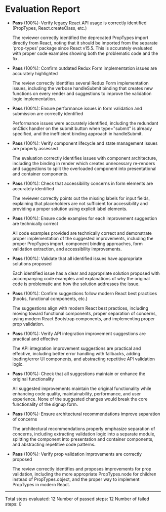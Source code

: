 # Evaluation Report

- **Pass** (100%): Verify legacy React API usage is correctly identified (PropTypes, React.createClass, etc.)
  
  The reviewer correctly identified the deprecated PropTypes import directly from React, noting that it should be imported from the separate 'prop-types' package since React v15.5. This is accurately evaluated with proper code examples showing both the problematic code and the fix.

- **Pass** (100%): Confirm outdated Redux Form implementation issues are accurately highlighted
  
  The review correctly identifies several Redux Form implementation issues, including the verbose handleSubmit binding that creates new functions on every render and suggestions to improve the validation logic implementation.

- **Pass** (100%): Ensure performance issues in form validation and submission are correctly identified
  
  Performance issues were accurately identified, including the redundant onClick handler on the submit button when type="submit" is already specified, and the inefficient binding approach in handleSubmit.

- **Pass** (100%): Verify component lifecycle and state management issues are properly assessed
  
  The evaluation correctly identifies issues with component architecture, including the binding in render which creates unnecessary re-renders and suggestions to split the overloaded component into presentational and container components.

- **Pass** (100%): Check that accessibility concerns in form elements are accurately identified
  
  The reviewer correctly points out the missing labels for input fields, explaining that placeholders are not sufficient for accessibility and providing a proper solution using explicit label elements.

- **Pass** (100%): Ensure code examples for each improvement suggestion are technically correct
  
  All code examples provided are technically correct and demonstrate proper implementation of the suggested improvements, including the proper PropTypes import, component binding approaches, form validation extraction, and accessibility improvements.

- **Pass** (100%): Validate that all identified issues have appropriate solutions proposed
  
  Each identified issue has a clear and appropriate solution proposed with accompanying code examples and explanations of why the original code is problematic and how the solution addresses the issue.

- **Pass** (100%): Confirm suggestions follow modern React best practices (hooks, functional components, etc.)
  
  The suggestions align with modern React best practices, including moving toward functional components, proper separation of concerns, using modern React Bootstrap components, and implementing proper prop validation.

- **Pass** (100%): Verify API integration improvement suggestions are practical and effective
  
  The API integration improvement suggestions are practical and effective, including better error handling with fallbacks, adding loading/error UI components, and abstracting repetitive API validation logic.

- **Pass** (100%): Check that all suggestions maintain or enhance the original functionality
  
  All suggested improvements maintain the original functionality while enhancing code quality, maintainability, performance, and user experience. None of the suggested changes would break the core functionality of the signup form.

- **Pass** (100%): Ensure architectural recommendations improve separation of concerns
  
  The architectural recommendations properly emphasize separation of concerns, including extracting validation logic into a separate module, splitting the component into presentation and container components, and abstracting repetitive code patterns.

- **Pass** (100%): Verify prop validation improvements are correctly proposed
  
  The review correctly identifies and proposes improvements for prop validation, including the more appropriate PropTypes.node for children instead of PropTypes.object, and the proper way to implement PropTypes in modern React.

---

Total steps evaluated: 12
Number of passed steps: 12
Number of failed steps: 0